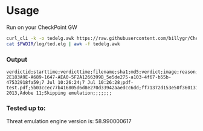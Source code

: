 # Usage

Run on your CheckPoint GW
```bash
curl_cli -k -o tedelg.awk https://raw.githubusercontent.com/billygr/CheckPoint/master/ted/tedelg.awk
cat $FWDIR/log/ted.elg | awk -f tedelg.awk
```
### Output
```
verdictid;starttime;verdicttime;filename;sha1;md5;verdict;image;reason;url;src_ip;dst_ip;dst_port;to;from;subject
2E183A9E-A689-1647-AEA0-5F2A1266399B_5e5de275-a103-4f67-b55b-47532918fa59;7 Jul 10:26:24;7 Jul 10:26:28;pdf-test.pdf;5b03ccec77b416805d6d8e270d33942aaedcc6dd;ff71372d153e50f36013168082e78b66;Benign;Win7,Office 2013,Adobe 11;Skipping emulation;;;;;;;
```
### Tested up to:
Threat emulation engine version is: 58.990000617
